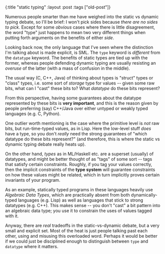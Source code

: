 {:title "static typing"
:layout :post
 :tags ["old-post"]}



Numerous people smarter than me have weighed into the static vs dynamic typing debate, so I'll be brief: I won't pick sides because _there are no sides to pick_. Except for some _obvious_ cases where there is little disagreement, the word "type" just happens to mean two very different things when putting forth arguments on the benefits of either _side_.



Looking back now, the only language that I've seen where the distinction I'm talking about is made explicit, is SML. The `type` keyword is _different_ from the `datatype` keyword. The benefits of static types are tied up with the former, whereas people defending dynamic typing are usually resisting an _overuse_ of the latter (with a mass of confusion in the middle).



The usual way (C, C++, Java) of thinking about types is "struct" types or "class" types, i.e. some sort of _storage_ type for values -- given some raw bits, what can I "cast" these bits to? What _datatype_ do these bits represent?



From this perspective, having some guarantees about the datatype represented by these bits is **very important**, and this is the reason given by people preferring (say) C++/Java over either untyped or weakly typed languages (e.g. C, Python).



One outlier worth mentioning is the case where the primitive level is _not_ raw bits, but run-time-typed values, as in Lisp. Here the low-level stuff _does_ have a type, so you don't _really_ need the strong guarantees of "which datatype do these bits represent?" (and therefore, this is where the static vs dynamic typing debate really heats up).



On the other hand, _types_ as in ML/Haskell etc. are a superset (usually) of datatypes, and might be better thought of as "tags" of some sort -- tags that satisfy certain constraints. Roughly, if you tag your values correctly, then the implicit constraints of the **type system** will guarantee constraints on how these values might be related, which in turn implicitly proves certain invariants of your program.



As an example, statically typed programs in these languages heavily use _Algebraic Data Types_, which are practically absent from both dynamically-typed languages (e.g. Lisp) as well as languages that stick to strong datatypes (e.g. C++). This makes sense -- you don't "cast" a bit pattern into an algebraic data type; you use it to constrain the uses of values tagged with it.



Anyway, there are _real_ tradeoffs in the static-vs-dynamic debate, but a very small and explicit set. Most of the heat is just people talking past each other, using and misusing this overloaded word. Perhaps it would be better if we could just be disciplined enough to distinguish between `type` and `datatype` where it matters.
